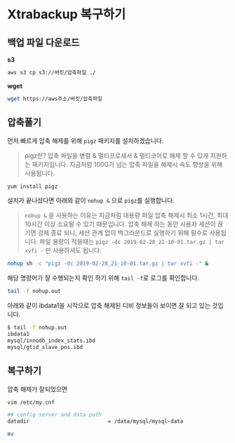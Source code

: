 # Xtrabackup 복구하기


## 백업 파일 다운로드

**s3**

```bash
aws s3 cp s3://버킷/압축파일 ./
```

**wget**

```bash
wget https://aws주소/버킷/압축파일
```

## 압축풀기

먼저 빠르게 압축 해제를 위해 ```pigz``` 패키지를 설치하겠습니다.

> pigz란? 압축 파일을 병렬 & 멀티프로세서 & 멀티코어로 해제 할 수 있게 지원하는 패키지입니다.
> 지금처럼 100G가 넘는 압축 파일을 해제시 속도 향상을 위해 사용됩니다.


```bash
yum install pigz
```

설치가 끝나셨다면 아래와 같이 ```nohup &``` 으로 ```pigz```를 실행합니다.

> ```nohup &``` 을 사용하는 이유는 지금처럼 대용량 파일 압축 해제시 최소 1시간, 최대 10시간 이상 소요될 수 있기 때문입니다.
> 압축 해제 하는 동안 사용자 세션이 끊기면 강제 종료 되니, 세션 관계 없이 백그라운드로 실행하기 위해 필수로 사용됩니다.
> 파일 용량이 적을때는 ```pigz -dc 2019-02-28_21-10-01.tar.gz | tar xvfi -``` 만 사용하셔도 됩니다.


```bash
nohup sh -c "pigz -dc 2019-02-28_21-10-01.tar.gz | tar xvfi -" &
```

해당 명령어가 잘 수행되는지 확인 하기 위해 ```tail -f```로 로그를 확인합니다.

```bash
tail -f nohup.out
```

아래와 같이 ibdata1을 시작으로 압축 해제된 디비 정보들이 보이면 잘 되고 있는 것입니다.

```bash
$ tail -f nohup.out
ibdata1
mysql/innodb_index_stats.ibd
mysql/gtid_slave_pos.ibd
```

## 복구하기

압축 해제가 잘되었으면 

```bash
vim /etc/my.cnf
```

```bash
## config server and data path
datadir                         = /data/mysql/mysql-data
```

```bash
mv 
```
